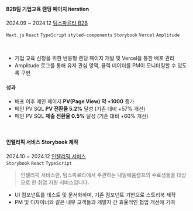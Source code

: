 #### B2B팀 기업교육 랜딩 페이지 iteration
2024.09 ~ 2024.12 [팀스파르타 B2B](https://b2b.spartacodingclub.kr/)

`Next.js` `React` `TypeScript` `styled-components` `Storybook` `Vercel` `Amplitude`  

&nbsp;

- 기업 교육 신청을 위한 반응형 랜딩 페이지 개발 및 Vercel을 통한 배포 관리
- Amplitude 로그를 통해 유저 관심 영역, 클릭 데이터를 PM이 모니터링할 수 있도록 구현

#### 성과
- 배포 이후 메인 페이지 **PV(Page View) 약 +1000** 증가
- 메인 PV SQL **PV 전환율 5.2%** 달성 (기존 대비 +57% 개선)
- 메인 PV SQL **제출 전환율 0.5%** 달성 (기존 대비 +60% 개선)

&nbsp;

#### 인텔리픽 서비스 Storybook 제작
2024.10 ~ 2024.12 [인텔리픽 서비스](https://intellipick.spartacodingclub.kr/)   
`Storybook` `React` `TypeScript`
> 인텔리픽 서비스란, 팀스파르타에서 주관하는 내일배움캠프의 수료생들을 대상으로 한 취업 지원 서비스입니다.
- UI 컴포넌트를 테스트 및 문서화하며, 기존 컴포넌트 기반으로 스토리북 제작
- PM 및 디자이너와 같은 내부 고객들과 개발자 간 효율적인 협업 개선에 기여